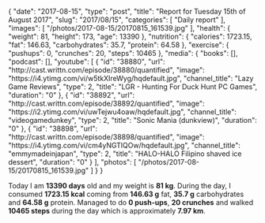 {
    "date": "2017-08-15",
    "type": "post",
    "title": "Report for Tuesday 15th of August 2017",
    "slug": "2017\/08\/15",
    "categories": [
        "Daily report"
    ],
    "images": [
        "\/photos\/2017-08-15\/20170815_161539.jpg"
    ],
    "health": {
        "weight": 81,
        "height": 173,
        "age": 13390
    },
    "nutrition": {
        "calories": 1723.15,
        "fat": 146.63,
        "carbohydrates": 35.7,
        "protein": 64.58
    },
    "exercise": {
        "pushups": 0,
        "crunches": 20,
        "steps": 10465
    },
    "media": {
        "books": [],
        "podcast": [],
        "youtube": [
            {
                "id": "38880",
                "url": "http:\/\/cast.writtn.com\/episode\/38880\/quantified",
                "image": "https:\/\/i4.ytimg.com\/vi\/w5tkXIreWyg\/hqdefault.jpg",
                "channel_title": "Lazy Game Reviews",
                "type": 2,
                "title": "LGR - Hunting For Duck Hunt PC Games",
                "duration": "0"
            },
            {
                "id": "38892",
                "url": "http:\/\/cast.writtn.com\/episode\/38892\/quantified",
                "image": "https:\/\/i2.ytimg.com\/vi\/uwTejwu4oaw\/hqdefault.jpg",
                "channel_title": "videogamedunkey",
                "type": 2,
                "title": "Sonic Mania (dunkview)",
                "duration": "0"
            },
            {
                "id": "38898",
                "url": "http:\/\/cast.writtn.com\/episode\/38898\/quantified",
                "image": "https:\/\/i4.ytimg.com\/vi\/cm4yNGTlQOw\/hqdefault.jpg",
                "channel_title": "emmymadeinjapan",
                "type": 2,
                "title": "HALO-HALO Filipino shaved ice dessert",
                "duration": "0"
            }
        ],
        "photos": [
            "\/photos\/2017-08-15\/20170815_161539.jpg"
        ]
    }
}

Today I am <strong>13390 days</strong> old and my weight is <strong>81 kg</strong>. During the day, I consumed <strong>1723.15 kcal</strong> coming from <strong>146.63 g</strong> fat, <strong>35.7 g</strong> carbohydrates and <strong>64.58 g</strong> protein. Managed to do <strong>0 push-ups</strong>, <strong>20 crunches</strong> and walked <strong>10465 steps</strong> during the day which is approximately <strong>7.97 km</strong>.